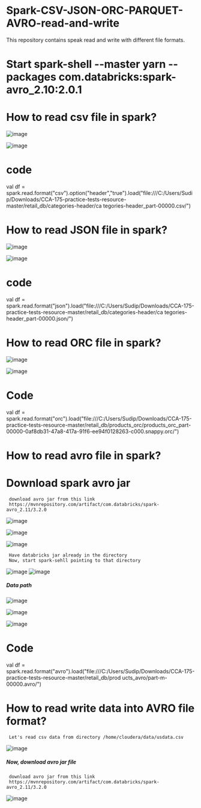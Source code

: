 # Spark-CSV-JSON-ORC-PARQUET-AVRO-read-and-write
This repository contains speak read and write with different file formats.

# Start spark-shell --master yarn --packages com.databricks:spark-avro_2.10:2.0.1

# How to read csv file in spark?

  ![image](https://user-images.githubusercontent.com/70854976/149605090-28d25920-029d-4460-af8f-101db090a4d6.png)
  
  ![image](https://user-images.githubusercontent.com/70854976/149605121-64979d0c-33b8-4977-804e-c45a5c99976d.png)
  
# code
val df = spark.read.format("csv").option("header","true").load("file:///C:/Users/Sudip/Downloads/CCA-175-practice-tests-resource-master/retail_db/categories-header/ca
tegories-header_part-00000.csv/")

# How to read JSON file in spark?

  ![image](https://user-images.githubusercontent.com/70854976/149605264-249e54b9-19c8-4e10-998b-701ca22f4b1d.png)
  
  ![image](https://user-images.githubusercontent.com/70854976/149605287-8e3eefec-63de-4204-84e3-872fa882bc26.png)

# code
val df = spark.read.format("json").load("file:///C:/Users/Sudip/Downloads/CCA-175-practice-tests-resource-master/retail_db/categories-header/ca
tegories-header_part-00000.json/")

# How to read ORC file in spark?

  ![image](https://user-images.githubusercontent.com/70854976/149605512-2beedd04-2aa0-48a3-bc5d-5f50f9568479.png)
  
  ![image](https://user-images.githubusercontent.com/70854976/149605531-b65e2375-544a-43d6-8881-0a8883461224.png)
  
# Code

val df = spark.read.format("orc").load("file:///C:/Users/Sudip/Downloads/CCA-175-practice-tests-resource-master/retail_db/products_orc/products_orc_part-00000-0af8db31-47a8-417a-91f6-ee94f0128263-c000.snappy.orc/")

# How to read avro file in spark?

  # Download spark avro jar 
     
     download avro jar from this link 
     https://mvnrepository.com/artifact/com.databricks/spark-avro_2.11/3.2.0
     
![image](https://user-images.githubusercontent.com/70854976/149633923-50e4e273-9652-45e8-b397-e41088dfeb34.png)

![image](https://user-images.githubusercontent.com/70854976/149634082-8e8e790c-5a1b-45d4-8d3f-501a94c3988f.png)

![image](https://user-images.githubusercontent.com/70854976/149634111-24b8f549-d0db-45b4-bf57-f1e81e3b3455.png)

     Have databricks jar already in the directory
     Now, start spark-sehll pointing to that directory
     
![image](https://user-images.githubusercontent.com/70854976/149634308-6f62fa34-6dd9-4bd2-9214-d0db17776b12.png)
![image](https://user-images.githubusercontent.com/70854976/149634338-c784f624-f248-4fca-8ac4-4cd1b0859910.png)

##### Data path 

![image](https://user-images.githubusercontent.com/70854976/149634445-b9b9a439-d108-4131-8b09-b7453695e7ed.png)

![image](https://user-images.githubusercontent.com/70854976/149634744-71abb245-c43f-4873-b719-087b02a4185f.png)


  ![image](https://user-images.githubusercontent.com/70854976/149605633-70440e30-ffe3-418c-9794-de561048d1e2.png)
  
# Code

val df = spark.read.format("avro").load("file:///C:/Users/Sudip/Downloads/CCA-175-practice-tests-resource-master/retail_db/prod
ucts_avro/part-m-00000.avro/")

# How to read write data into AVRO file format?

     Let's read csv data from directory /home/cloudera/data/usdata.csv 
     
 ![image](https://user-images.githubusercontent.com/70854976/149635004-9f9c0a6e-67bf-4450-a153-a7fdaaba55fd.png)
     
   ##### Now, download avro jar file

     download avro jar from this link 
     https://mvnrepository.com/artifact/com.databricks/spark-avro_2.11/3.2.0
     
 ![image](https://user-images.githubusercontent.com/70854976/149634082-8e8e790c-5a1b-45d4-8d3f-501a94c3988f.png)
     
     

     



 

